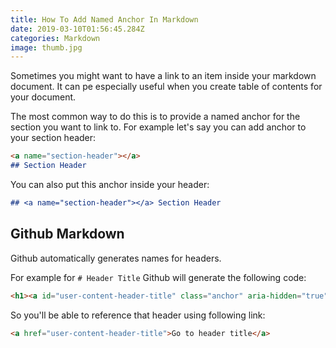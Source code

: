 ```yaml
---
title: How To Add Named Anchor In Markdown
date: 2019-03-10T01:56:45.284Z
categories: Markdown
image: thumb.jpg
---
```


Sometimes you might want to have a link to an item inside your markdown document. It can pe especially useful when you create table of contents for your document.

The most common way to do this is to provide a named anchor for the section you want to link to. For example let's say you can add anchor to your section header:

```md
<a name="section-header"></a>
## Section Header
```

You can also put this anchor inside your header:

```md
## <a name="section-header"></a> Section Header
```

## Github Markdown

Github automatically generates names for headers.

For example for `# Header Title` Github will generate the following code:

```html
<h1><a id="user-content-header-title" class="anchor" aria-hidden="true" href="#header-title">Header Title</a></h1>
```

So you'll be able to reference that header using following link:

```html
<a href="user-content-header-title">Go to header title</a>
```